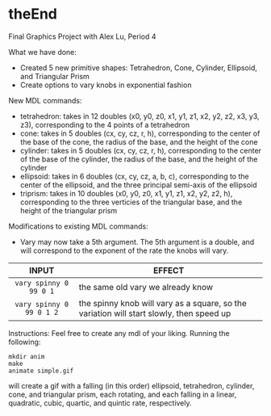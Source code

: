 # theEnd
Final Graphics Project with Alex Lu, Period 4

What we have done: 
- Created 5 new primitive shapes: Tetrahedron, Cone, Cylinder, Ellipsoid, and Triangular Prism
- Create options to vary knobs in exponential fashion

New MDL commands:
- tetrahedron: takes in 12 doubles (x0, y0, z0, x1, y1, z1, x2, y2, z2, x3, y3, z3), corresponding to the 4 points of a tetrahedron
- cone: takes in 5 doubles (cx, cy, cz, r, h), corresponding to the center of the base of the cone, the radius of the base, and the height of the cone
- cylinder: takes in 5 doubles (cx, cy, cz, r, h), corresponding to the center of the base of the cylinder, the radius of the base, and the height of the cylinder
- ellipsoid: takes in 6 doubles (cx, cy, cz, a, b, c), corresponding to the center of the ellipsoid, and the three principal semi-axis of the ellipsoid
- triprism: takes in 10 doubles (x0, y0, z0, x1, y1, z1, x2, y2, z2, h), corresponding to the three verticies of the triangular base, and the height of the triangular prism

Modifications to existing MDL commands:
- Vary may now take a 5th argument. The 5th argument is a double, and will correspond to the exponent of the rate the knobs will vary.

INPUT | EFFECT 
:---: | --- 
```vary spinny 0 99 0 1``` | the same old vary we already know
```vary spinny 0 99 0 1 2``` | the spinny knob will vary as a square, so the variation will start slowly, then speed up

Instructions:
Feel free to create any mdl of your liking. Running the following:
```
mkdir anim
make
animate simple.gif
```
will create a gif with a falling (in this order) ellipsoid, tetrahedron, cylinder, cone, and triangular prism, each rotating, and each falling in a linear, quadratic, cubic, quartic, and quintic rate, respectively.
